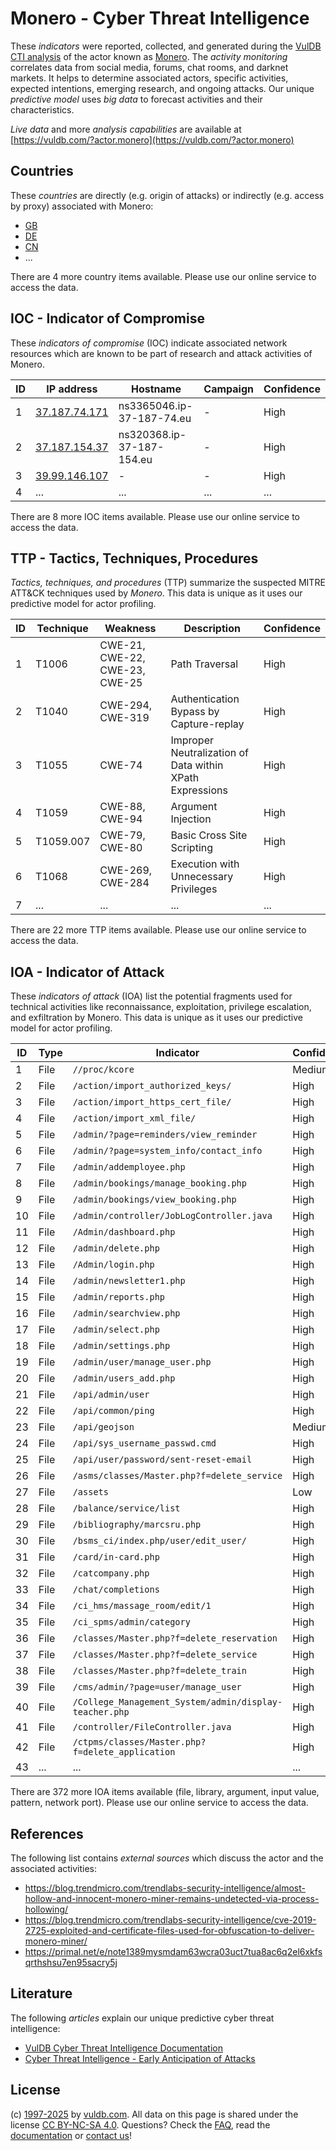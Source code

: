# Monero - Cyber Threat Intelligence

These _indicators_ were reported, collected, and generated during the [VulDB CTI analysis](https://vuldb.com/?kb.cti) of the actor known as [Monero](https://vuldb.com/?actor.monero). The _activity monitoring_ correlates data from social media, forums, chat rooms, and darknet markets. It helps to determine associated actors, specific activities, expected intentions, emerging research, and ongoing attacks. Our unique _predictive model_ uses _big data_ to forecast activities and their characteristics.

_Live data_ and more _analysis capabilities_ are available at [https://vuldb.com/?actor.monero](https://vuldb.com/?actor.monero)

## Countries

These _countries_ are directly (e.g. origin of attacks) or indirectly (e.g. access by proxy) associated with Monero:

* [GB](https://vuldb.com/?country.gb)
* [DE](https://vuldb.com/?country.de)
* [CN](https://vuldb.com/?country.cn)
* ...

There are 4 more country items available. Please use our online service to access the data.

## IOC - Indicator of Compromise

These _indicators of compromise_ (IOC) indicate associated network resources which are known to be part of research and attack activities of Monero.

ID | IP address | Hostname | Campaign | Confidence
-- | ---------- | -------- | -------- | ----------
1 | [37.187.74.171](https://vuldb.com/?ip.37.187.74.171) | ns3365046.ip-37-187-74.eu | - | High
2 | [37.187.154.37](https://vuldb.com/?ip.37.187.154.37) | ns320368.ip-37-187-154.eu | - | High
3 | [39.99.146.107](https://vuldb.com/?ip.39.99.146.107) | - | - | High
4 | ... | ... | ... | ...

There are 8 more IOC items available. Please use our online service to access the data.

## TTP - Tactics, Techniques, Procedures

_Tactics, techniques, and procedures_ (TTP) summarize the suspected MITRE ATT&CK techniques used by _Monero_. This data is unique as it uses our predictive model for actor profiling.

ID | Technique | Weakness | Description | Confidence
-- | --------- | -------- | ----------- | ----------
1 | T1006 | CWE-21, CWE-22, CWE-23, CWE-25 | Path Traversal | High
2 | T1040 | CWE-294, CWE-319 | Authentication Bypass by Capture-replay | High
3 | T1055 | CWE-74 | Improper Neutralization of Data within XPath Expressions | High
4 | T1059 | CWE-88, CWE-94 | Argument Injection | High
5 | T1059.007 | CWE-79, CWE-80 | Basic Cross Site Scripting | High
6 | T1068 | CWE-269, CWE-284 | Execution with Unnecessary Privileges | High
7 | ... | ... | ... | ...

There are 22 more TTP items available. Please use our online service to access the data.

## IOA - Indicator of Attack

These _indicators of attack_ (IOA) list the potential fragments used for technical activities like reconnaissance, exploitation, privilege escalation, and exfiltration by Monero. This data is unique as it uses our predictive model for actor profiling.

ID | Type | Indicator | Confidence
-- | ---- | --------- | ----------
1 | File | `//proc/kcore` | Medium
2 | File | `/action/import_authorized_keys/` | High
3 | File | `/action/import_https_cert_file/` | High
4 | File | `/action/import_xml_file/` | High
5 | File | `/admin/?page=reminders/view_reminder` | High
6 | File | `/admin/?page=system_info/contact_info` | High
7 | File | `/admin/addemployee.php` | High
8 | File | `/admin/bookings/manage_booking.php` | High
9 | File | `/admin/bookings/view_booking.php` | High
10 | File | `/admin/controller/JobLogController.java` | High
11 | File | `/Admin/dashboard.php` | High
12 | File | `/admin/delete.php` | High
13 | File | `/Admin/login.php` | High
14 | File | `/admin/newsletter1.php` | High
15 | File | `/admin/reports.php` | High
16 | File | `/admin/searchview.php` | High
17 | File | `/admin/select.php` | High
18 | File | `/admin/settings.php` | High
19 | File | `/admin/user/manage_user.php` | High
20 | File | `/admin/users_add.php` | High
21 | File | `/api/admin/user` | High
22 | File | `/api/common/ping` | High
23 | File | `/api/geojson` | Medium
24 | File | `/api/sys_username_passwd.cmd` | High
25 | File | `/api/user/password/sent-reset-email` | High
26 | File | `/asms/classes/Master.php?f=delete_service` | High
27 | File | `/assets` | Low
28 | File | `/balance/service/list` | High
29 | File | `/bibliography/marcsru.php` | High
30 | File | `/bsms_ci/index.php/user/edit_user/` | High
31 | File | `/card/in-card.php` | High
32 | File | `/catcompany.php` | High
33 | File | `/chat/completions` | High
34 | File | `/ci_hms/massage_room/edit/1` | High
35 | File | `/ci_spms/admin/category` | High
36 | File | `/classes/Master.php?f=delete_reservation` | High
37 | File | `/classes/Master.php?f=delete_service` | High
38 | File | `/classes/Master.php?f=delete_train` | High
39 | File | `/cms/admin/?page=user/manage_user` | High
40 | File | `/College_Management_System/admin/display-teacher.php` | High
41 | File | `/controller/FileController.java` | High
42 | File | `/ctpms/classes/Master.php?f=delete_application` | High
43 | ... | ... | ...

There are 372 more IOA items available (file, library, argument, input value, pattern, network port). Please use our online service to access the data.

## References

The following list contains _external sources_ which discuss the actor and the associated activities:

* https://blog.trendmicro.com/trendlabs-security-intelligence/almost-hollow-and-innocent-monero-miner-remains-undetected-via-process-hollowing/
* https://blog.trendmicro.com/trendlabs-security-intelligence/cve-2019-2725-exploited-and-certificate-files-used-for-obfuscation-to-deliver-monero-miner/
* https://primal.net/e/note1389mysmdam63wcra03uct7tua8ac6q2el6xkfsqrthshsu7en95sacry5j

## Literature

The following _articles_ explain our unique predictive cyber threat intelligence:

* [VulDB Cyber Threat Intelligence Documentation](https://vuldb.com/?kb.cti)
* [Cyber Threat Intelligence - Early Anticipation of Attacks](https://www.scip.ch/en/?labs.20201022)

## License

(c) [1997-2025](https://vuldb.com/?kb.changelog) by [vuldb.com](https://vuldb.com/?kb.about). All data on this page is shared under the license [CC BY-NC-SA 4.0](https://creativecommons.org/licenses/by-nc-sa/4.0/). Questions? Check the [FAQ](https://vuldb.com/?kb.faq), read the [documentation](https://vuldb.com/?kb) or [contact us](https://vuldb.com/?contact)!
